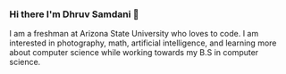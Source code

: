 ### Hi there I'm Dhruv Samdani 👋

I am a freshman at Arizona State University who loves to code. I am interested in photography, math, artificial intelligence, and learning more about computer science while working towards my B.S in computer science.
<!--
**dhruvsamdani/dhruvsamdani** is a ✨ _special_ ✨ repository because its `README.md` (this file) appears on your GitHub profile.

Here are some ideas to get you started:

- 🔭 I’m currently working on ...
- 🌱 I’m currently learning ...
- 👯 I’m looking to collaborate on ...
- 🤔 I’m looking for help with ...
- 💬 Ask me about ...
- 📫 How to reach me: ...
- 😄 Pronouns: ...
- ⚡ Fun fact: ...
-->
